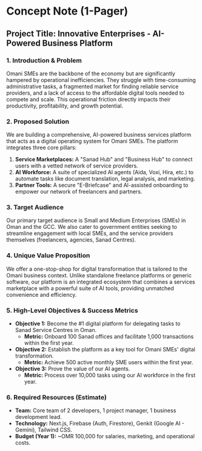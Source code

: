 
# Concept Note (1-Pager)

## Project Title: Innovative Enterprises - AI-Powered Business Platform

### 1. Introduction & Problem
Omani SMEs are the backbone of the economy but are significantly hampered by operational inefficiencies. They struggle with time-consuming administrative tasks, a fragmented market for finding reliable service providers, and a lack of access to the affordable digital tools needed to compete and scale. This operational friction directly impacts their productivity, profitability, and growth potential.

### 2. Proposed Solution
We are building a comprehensive, AI-powered business services platform that acts as a digital operating system for Omani SMEs. The platform integrates three core pillars:
1.  **Service Marketplaces:** A "Sanad Hub" and "Business Hub" to connect users with a vetted network of service providers.
2.  **AI Workforce:** A suite of specialized AI agents (Aida, Voxi, Hira, etc.) to automate tasks like document translation, legal analysis, and marketing.
3.  **Partner Tools:** A secure "E-Briefcase" and AI-assisted onboarding to empower our network of freelancers and partners.

### 3. Target Audience
Our primary target audience is Small and Medium Enterprises (SMEs) in Oman and the GCC. We also cater to government entities seeking to streamline engagement with local SMEs, and the service providers themselves (freelancers, agencies, Sanad Centres).

### 4. Unique Value Proposition
We offer a one-stop-shop for digital transformation that is tailored to the Omani business context. Unlike standalone freelance platforms or generic software, our platform is an integrated ecosystem that combines a services marketplace with a powerful suite of AI tools, providing unmatched convenience and efficiency.

### 5. High-Level Objectives & Success Metrics
- **Objective 1:** Become the #1 digital platform for delegating tasks to Sanad Service Centres in Oman.
  - **Metric:** Onboard 100 Sanad offices and facilitate 1,000 transactions within the first year.
- **Objective 2:** Establish the platform as a key tool for Omani SMEs' digital transformation.
  - **Metric:** Achieve 500 active monthly SME users within the first year.
- **Objective 3:** Prove the value of our AI agents.
  - **Metric:** Process over 10,000 tasks using our AI workforce in the first year.

### 6. Required Resources (Estimate)
- **Team:** Core team of 2 developers, 1 project manager, 1 business development lead.
- **Technology:** Next.js, Firebase (Auth, Firestore), Genkit (Google AI - Gemini), Tailwind CSS.
- **Budget (Year 1):** ~OMR 100,000 for salaries, marketing, and operational costs.

    